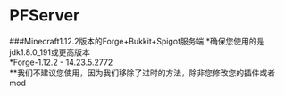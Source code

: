 # PFServer
###Minecraft1.12.2版本的Forge+Bukkit+Spigot服务端
*确保您使用的是jdk1.8.0_191或更高版本<br>
*Forge-1.12.2 - 14.23.5.2772<br>
**我们不建议您使用，因为我们移除了过时的方法，除非您修改您的插件或者mod